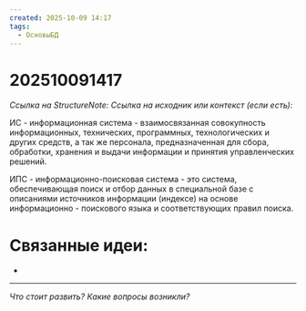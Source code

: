 ```yaml
---
created: 2025-10-09 14:17
tags:
  - ОсновыБД
---
```

# 202510091417
*Ссылка на StructureNote:*
*Ссылка на исходник или контекст (если есть):* 

ИС - информационная система - взаимосвязанная совокупность информационных, технических, программных, технологических и других средств, а так же персонала, предназначенная для сбора, обработки, хранения и выдачи информации и принятия управленческих решений.

ИПС - информационно-поисковая система - это система, обеспечивающая поиск и отбор данных в специальной базе с описаниями источников информации (индексе) на основе информационно - поискового языка и соответствующих правил поиска.
# Связанные идеи:
* 
---

*Что стоит развить? Какие вопросы возникли?*